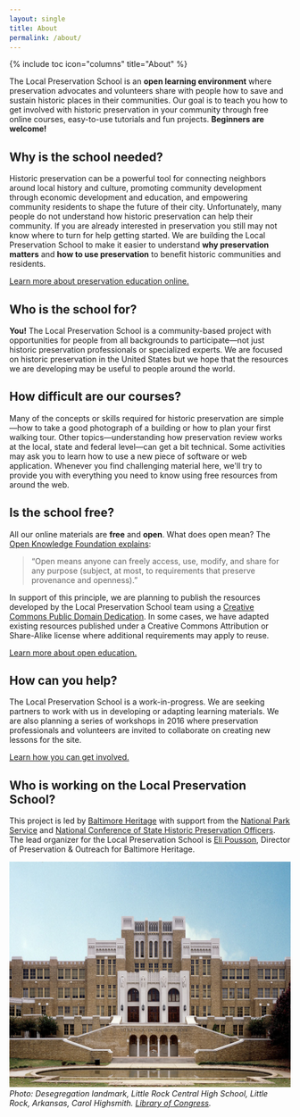```yaml
---
layout: single
title: About
permalink: /about/
---
```

{% include toc icon="columns" title="About" %}

The Local Preservation School is an **open learning environment** where preservation advocates and volunteers share with people how to save and sustain historic places in their communities. Our goal is to teach you how to get involved with historic preservation in your community through free online courses, easy-to-use tutorials and fun projects. **Beginners are welcome!**

## Why is the school needed?

Historic preservation can be a powerful tool for connecting neighbors around local history and culture, promoting community development through economic development and education, and empowering community residents to shape the future of their city. Unfortunately, many people do not understand how historic preservation can help their community. If you are already interested in preservation you still may not know where to turn for help getting started. We are building the Local Preservation School to make it easier to understand **why preservation matters** and **how to use preservation** to benefit historic communities and residents.

<p><a href="/background/" class="btn btn--large">Learn more about preservation education online.</a></p>

## Who is the school for?

**You!** The Local Preservation School is a community-based project with opportunities for people from all backgrounds to participate—not just historic preservation professionals or specialized experts. We are focused on historic preservation in the United States but we hope that the resources we are developing may be useful to people around  the world.

## How difficult are our courses?

Many of the concepts or skills required for historic preservation are simple—how to take a good photograph of a building or how to plan your first walking tour. Other topics—understanding how preservation review works at the local, state and federal level—can get a bit technical. Some activities may ask you to learn how to use a new piece of software or web application. Whenever you find challenging material here, we'll try to provide you with everything you need to know using free resources from around the web.

## Is the school free?

All our online materials are **free** and **open**. What does open mean? The [Open Knowledge Foundation explains](http://opendefinition.org/):

>“Open means anyone can freely access, use, modify, and share for any purpose (subject, at most, to requirements that preserve provenance and openness).”

In support of this principle, we are planning to publish the resources developed by the Local Preservation School team using a [Creative Commons Public Domain Dedication](https://creativecommons.org/publicdomain/zero/1.0/). In some cases, we have adapted existing resources published under a Creative Commons Attribution or Share-Alike license where additional requirements may apply to reuse.

<p><a href="/open-education/" class="btn btn--large">Learn more about open education.</a></p>

## How can you help?

The Local Preservation School is a work-in-progress. We are seeking partners to work with us in developing or adapting learning materials. We are also planning a series of workshops in 2016 where preservation professionals and volunteers are invited to collaborate on creating new lessons for the site.

<p><a href="/get-involved/" class="btn btn--large">Learn how you can get involved.</a></p>

## Who is working on the Local Preservation School?

This project is led by [Baltimore Heritage](http://baltimoreheritage.org/) with support from the [National Park Service](https://www.nps.gov/index.htm) and [National Conference of State Historic Preservation Officers](http://ncshpo.org/). The lead organizer for the Local Preservation School is [Eli Pousson](http://baltimoreheritage.org/about/staff), Director of Preservation & Outreach for Baltimore Heritage.

![Desegregation landmark, Little Rock Central High School, Little Rock, Arkansas](/assets/images/12881v.jpg)
_Photo: Desegregation landmark, Little Rock Central High School, Little Rock, Arkansas, Carol Highsmith. [Library of Congress](https://www.loc.gov/pictures/highsm.12881/resource/)._

